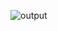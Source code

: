 ![output](https://github.com/Amruta-Reddy/Python_Practice/assets/115242296/c88cdb1c-de5b-4173-b7dd-895628262c9c)
